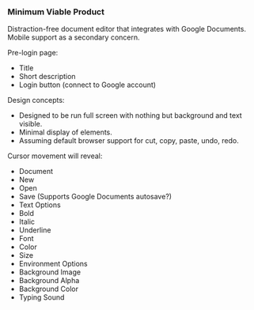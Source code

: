 ### Minimum Viable Product

Distraction-free document editor that integrates with Google Documents. Mobile support as a secondary concern.

Pre-login page:
 * Title
 * Short description
 * Login button (connect to Google account)

Design concepts:
 * Designed to be run full screen with nothing but background and text visible.
 * Minimal display of elements.
 * Assuming default browser support for cut, copy, paste, undo, redo.

Cursor movement will reveal:
 * Document
  * New
  * Open
  * Save (Supports Google Documents autosave?)
 * Text Options
  * Bold
  * Italic
  * Underline
  * Font
  * Color
  * Size
 * Environment Options
  * Background Image
  * Background Alpha
  * Background Color
  * Typing Sound
